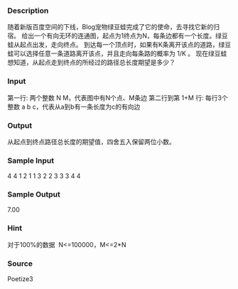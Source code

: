 
### Description
随着新版百度空间的下线，Blog宠物绿豆蛙完成了它的使命，去寻找它新的归宿。
给出一个有向无环的连通图，起点为1终点为N，每条边都有一个长度。绿豆蛙从起点出发，走向终点。
到达每一个顶点时，如果有K条离开该点的道路，绿豆蛙可以选择任意一条道路离开该点，并且走向每条路的概率为 1/K 。
现在绿豆蛙想知道，从起点走到终点的所经过的路径总长度期望是多少？
### Input
第一行: 两个整数 N M，代表图中有N个点、M条边
第二行到第 1+M 行: 每行3个整数 a b c，代表从a到b有一条长度为c的有向边
### Output

从起点到终点路径总长度的期望值，四舍五入保留两位小数。


### Sample Input
4 4
1 2 1
1 3 2
2 3 3
3 4 4


### Sample Output
7.00
### Hint

对于100%的数据  N<=100000，M<=2*N

### Source
Poetize3
